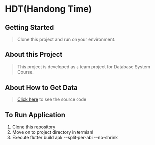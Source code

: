 # HDT(Handong Time)

## Getting Started
> Clone this project and run on your environment.

## About this Project
> This project is developed as a team project for Database System Course.

## About How to Get Data
> [Click here](https://github.com/PyoJunCode/DB2020) to see the source code

## To Run Application
1. Clone this repository
2. Move on to project directory in termianl
3. Execute flutter build apk --split-per-abi --no-shrink
